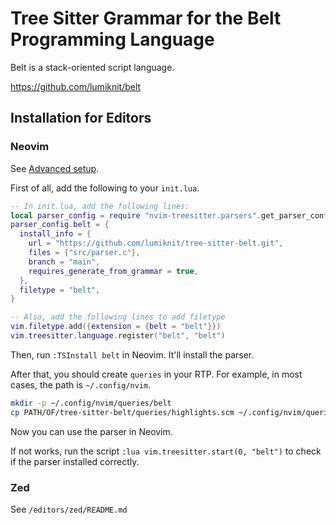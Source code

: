 # Tree Sitter Grammar for the Belt Programming Language

Belt is a stack-oriented script language.

https://github.com/lumiknit/belt

## Installation for Editors

### Neovim

See [Advanced setup](https://github.com/nvim-treesitter/nvim-treesitter?tab=readme-ov-file#advanced-setup).

First of all, add the following to your `init.lua`.

```lua
-- In init.lua, add the following lines:
local parser_config = require "nvim-treesitter.parsers".get_parser_configs()
parser_config.belt = {
  install_info = {
    url = "https://github.com/lumiknit/tree-sitter-belt.git",
    files = {"src/parser.c"},
    branch = "main",
    requires_generate_from_grammar = true,
  },
  filetype = "belt",
}

-- Also, add the following lines to add filetype
vim.filetype.add({extension = {belt = "belt"}})
vim.treesitter.language.register("belt", "belt")
```

Then, run `:TSInstall belt` in Neovim. It'll install the parser.

After that, you should create `queries` in your RTP.
For example, in most cases, the path is `~/.config/nvim`.

```bash
mkdir -p ~/.config/nvim/queries/belt
cp PATH/OF/tree-sitter-belt/queries/highlights.scm ~/.config/nvim/queries/belt/highlights.scm
```

Now you can use the parser in Neovim.

If not works, run the script `:lua vim.treesitter.start(0, "belt")` to check if the parser
installed correctly.

### Zed

See `/editors/zed/README.md`
